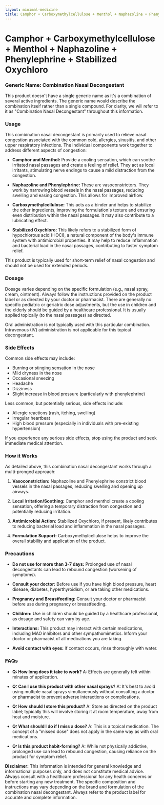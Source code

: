 ```yaml
---
layout: minimal-medicine
title: Camphor + Carboxymethylcellulose + Menthol + Naphazoline + Phenylephrine + Stabilized Oxychloro
---
```


# Camphor + Carboxymethylcellulose + Menthol + Naphazoline + Phenylephrine + Stabilized Oxychloro
### Generic Name:  Combination Nasal Decongestant


This product doesn't have a single generic name as it's a combination of several active ingredients.  The generic name would describe the combination itself rather than a single compound.  For clarity, we will refer to it as "Combination Nasal Decongestant" throughout this information.


### Usage

This combination nasal decongestant is primarily used to relieve nasal congestion associated with the common cold, allergies, sinusitis, and other upper respiratory infections.  The individual components work together to address different aspects of congestion:

* **Camphor and Menthol:** Provide a cooling sensation, which can soothe irritated nasal passages and create a feeling of relief. They act as local irritants, stimulating nerve endings to cause a mild distraction from the congestion.

* **Naphazoline and Phenylephrine:** These are vasoconstrictors. They work by narrowing blood vessels in the nasal passages, reducing swelling and easing congestion.  This allows for improved airflow.

* **Carboxymethylcellulose:** This acts as a binder and helps to stabilize the other ingredients, improving the formulation's texture and ensuring even distribution within the nasal passages.  It may also contribute to a lubricating effect.

* **Stabilized Oxychloro:**  This likely refers to a stabilized form of hypochlorous acid (HOCl), a natural component of the body's immune system with antimicrobial properties. It may help to reduce inflammation and bacterial load in the nasal passages, contributing to faster symptom relief.


This product is typically used for short-term relief of nasal congestion and should not be used for extended periods.


### Dosage

Dosage varies depending on the specific formulation (e.g., nasal spray, cream, ointment).  Always follow the instructions provided on the product label or as directed by your doctor or pharmacist.  There are generally no specific pediatric or geriatric dose adjustments, but the use in children and the elderly should be guided by a healthcare professional.  It is usually applied topically (to the nasal passages) as directed.


Oral administration is not typically used with this particular combination.  Intravenous (IV) administration is not applicable for this topical decongestant.


### Side Effects

Common side effects may include:

* Burning or stinging sensation in the nose
* Mild dryness in the nose
* Occasional sneezing
* Headache
* Dizziness
* Slight increase in blood pressure (particularly with phenylephrine)


Less common, but potentially serious, side effects include:

* Allergic reactions (rash, itching, swelling)
* Irregular heartbeat
* High blood pressure (especially in individuals with pre-existing hypertension)


If you experience any serious side effects, stop using the product and seek immediate medical attention.


### How it Works

As detailed above, this combination nasal decongestant works through a multi-pronged approach:

1. **Vasoconstriction:** Naphazoline and Phenylephrine constrict blood vessels in the nasal passages, reducing swelling and opening up airways.

2. **Local Irritation/Soothing:** Camphor and menthol create a cooling sensation, offering a temporary distraction from congestion and potentially reducing irritation.

3. **Antimicrobial Action:**  Stabilized Oxychloro, if present, likely contributes to reducing bacterial load and inflammation in the nasal passages.

4. **Formulation Support:** Carboxymethylcellulose helps to improve the overall stability and application of the product.


### Precautions

* **Do not use for more than 3-7 days:** Prolonged use of nasal decongestants can lead to rebound congestion (worsening of symptoms).

* **Consult your doctor:** Before use if you have high blood pressure, heart disease, diabetes, hyperthyroidism, or are taking other medications.

* **Pregnancy and Breastfeeding:**  Consult your doctor or pharmacist before use during pregnancy or breastfeeding.

* **Children:** Use in children should be guided by a healthcare professional, as dosage and safety can vary by age.

* **Interactions:** This product may interact with certain medications, including MAO inhibitors and other sympathomimetics.  Inform your doctor or pharmacist of all medications you are taking.

* **Avoid contact with eyes:**  If contact occurs, rinse thoroughly with water.


### FAQs

* **Q: How long does it take to work?**  A: Effects are generally felt within minutes of application.

* **Q: Can I use this product with other nasal sprays?** A: It's best to avoid using multiple nasal sprays simultaneously without consulting a doctor or pharmacist to prevent adverse interactions or complications.

* **Q: How should I store this product?** A: Store as directed on the product label; typically this will involve storing it at room temperature, away from heat and moisture.

* **Q: What should I do if I miss a dose?** A: This is a topical medication. The concept of a "missed dose" does not apply in the same way as with oral medications.

* **Q: Is this product habit-forming?** A: While not physically addictive, prolonged use can lead to rebound congestion, causing reliance on the product for symptom relief.


**Disclaimer:** This information is intended for general knowledge and informational purposes only, and does not constitute medical advice. Always consult with a healthcare professional for any health concerns or before starting any new treatment.  The specific composition and instructions may vary depending on the brand and formulation of the combination nasal decongestant.  Always refer to the product label for accurate and complete information.
